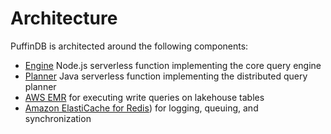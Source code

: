 # Architecture

PuffinDB is architected around the following components:

- [Engine](../functions/engine/README.md) Node.js serverless function implementing the core query engine
- [Planner](../functions/planner/README.md) Java serverless function implementing the distributed query planner
- [AWS EMR](https://aws.amazon.com/emr/) for executing write queries on lakehouse tables
- [Amazon ElastiCache for Redis](https://aws.amazon.com/elasticache/redis/)) for logging, queuing, and synchronization

